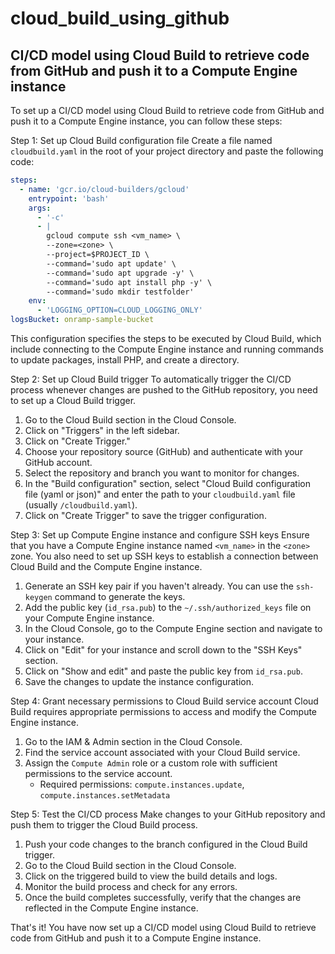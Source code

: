 # cloud_build_using_github
CI/CD model using Cloud Build to retrieve code from GitHub and push it to a Compute Engine instance
-----------------------------------------------------------------------------------------------------------------------------------------------------------------------------
To set up a CI/CD model using Cloud Build to retrieve code from GitHub and push it to a Compute Engine instance, you can follow these steps:

Step 1: Set up Cloud Build configuration file
Create a file named `cloudbuild.yaml` in the root of your project directory and paste the following code:

```yaml
steps:
  - name: 'gcr.io/cloud-builders/gcloud'
    entrypoint: 'bash'
    args:
      - '-c'
      - |
        gcloud compute ssh <vm_name> \
        --zone=<zone> \
        --project=$PROJECT_ID \
        --command='sudo apt update' \
        --command='sudo apt upgrade -y' \
        --command='sudo apt install php -y' \
        --command='sudo mkdir testfolder'
    env:
      - 'LOGGING_OPTION=CLOUD_LOGGING_ONLY'
logsBucket: onramp-sample-bucket
```

This configuration specifies the steps to be executed by Cloud Build, which include connecting to the Compute Engine instance and running commands to update packages, install PHP, and create a directory.

Step 2: Set up Cloud Build trigger
To automatically trigger the CI/CD process whenever changes are pushed to the GitHub repository, you need to set up a Cloud Build trigger.

1. Go to the Cloud Build section in the Cloud Console.
2. Click on "Triggers" in the left sidebar.
3. Click on "Create Trigger."
4. Choose your repository source (GitHub) and authenticate with your GitHub account.
5. Select the repository and branch you want to monitor for changes.
6. In the "Build configuration" section, select "Cloud Build configuration file (yaml or json)" and enter the path to your `cloudbuild.yaml` file (usually `/cloudbuild.yaml`).
7. Click on "Create Trigger" to save the trigger configuration.

Step 3: Set up Compute Engine instance and configure SSH keys
Ensure that you have a Compute Engine instance named `<vm_name>` in the `<zone>` zone. You also need to set up SSH keys to establish a connection between Cloud Build and the Compute Engine instance.

1. Generate an SSH key pair if you haven't already. You can use the `ssh-keygen` command to generate the keys.
2. Add the public key (`id_rsa.pub`) to the `~/.ssh/authorized_keys` file on your Compute Engine instance.
3. In the Cloud Console, go to the Compute Engine section and navigate to your instance.
4. Click on "Edit" for your instance and scroll down to the "SSH Keys" section.
5. Click on "Show and edit" and paste the public key from `id_rsa.pub`.
6. Save the changes to update the instance configuration.

Step 4: Grant necessary permissions to Cloud Build service account
Cloud Build requires appropriate permissions to access and modify the Compute Engine instance.

1. Go to the IAM & Admin section in the Cloud Console.
2. Find the service account associated with your Cloud Build service.
3. Assign the `Compute Admin` role or a custom role with sufficient permissions to the service account.
   - Required permissions: `compute.instances.update`, `compute.instances.setMetadata`

Step 5: Test the CI/CD process
Make changes to your GitHub repository and push them to trigger the Cloud Build process.

1. Push your code changes to the branch configured in the Cloud Build trigger.
2. Go to the Cloud Build section in the Cloud Console.
3. Click on the triggered build to view the build details and logs.
4. Monitor the build process and check for any errors.
5. Once the build completes successfully, verify that the changes are reflected in the Compute Engine instance.

That's it! You have now set up a CI/CD model using Cloud Build to retrieve code from GitHub and push it to a Compute Engine instance.
